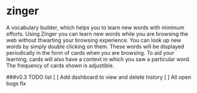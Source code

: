 zinger
======

A vocabulary builder, which helps you to learn new words with minimum efforts. Using Zinger you can learn new words while you are browsing the web without thwarting your browsing experience. You can look up new words by simply double clicking on them. These words will be displayed periodically in the form of cards when you are browsing. To aid your learning, cards will also have a context in which you saw a particular word. The frequency of cards shown is adjustible.

###v0.3 TODO list
[ ] Add dashboard to view and delete history
[ ] All open bugs fix
